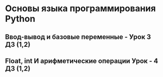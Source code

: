 # Основы языка программирования Python

## Ввод-вывод и базовые переменные  -  Урок 3 ДЗ (1,2)

## Float, int И арифметические операции Урок  -  4 ДЗ (1,2)
